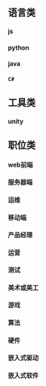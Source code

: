 ## 语言类

#### js

#### python

#### java

#### `C#`

## 工具类

#### unity

## 职位类

#### web前端

#### 服务器端

#### 运维

#### 移动端

#### 产品经理

#### 运营

#### 测试

#### 美术或美工

#### 游戏

#### 算法

#### 硬件

#### 嵌入式驱动

#### 嵌入式软件


